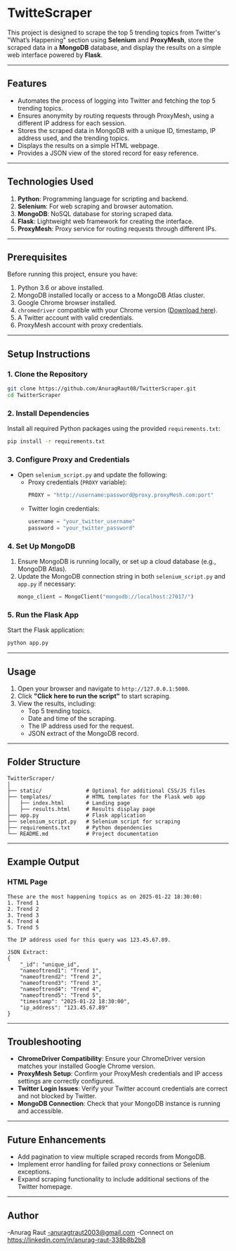 # TwitteScraper


This project is designed to scrape the top 5 trending topics from Twitter's "What’s Happening" section using **Selenium** and **ProxyMesh**, store the scraped data in a **MongoDB** database, and display the results on a simple web interface powered by **Flask**.

---

## **Features**
- Automates the process of logging into Twitter and fetching the top 5 trending topics.
- Ensures anonymity by routing requests through ProxyMesh, using a different IP address for each session.
- Stores the scraped data in MongoDB with a unique ID, timestamp, IP address used, and the trending topics.
- Displays the results on a simple HTML webpage.
- Provides a JSON view of the stored record for easy reference.

---

## **Technologies Used**
1. **Python**: Programming language for scripting and backend.
2. **Selenium**: For web scraping and browser automation.
3. **MongoDB**: NoSQL database for storing scraped data.
4. **Flask**: Lightweight web framework for creating the interface.
5. **ProxyMesh**: Proxy service for routing requests through different IPs.

---

## **Prerequisites**
Before running this project, ensure you have:
1. Python 3.6 or above installed.
2. MongoDB installed locally or access to a MongoDB Atlas cluster.
3. Google Chrome browser installed.
4. `chromedriver` compatible with your Chrome version ([Download here](https://chromedriver.chromium.org/)).
5. A Twitter account with valid credentials.
6. ProxyMesh account with proxy credentials.

---

## **Setup Instructions**
### 1. Clone the Repository
```bash
git clone https://github.com/AnuragRaut08/TwitterScraper.git
cd TwitterScraper
```

### 2. Install Dependencies
Install all required Python packages using the provided `requirements.txt`:
```bash
pip install -r requirements.txt
```

### 3. Configure Proxy and Credentials
- Open `selenium_script.py` and update the following:
  - Proxy credentials (`PROXY` variable):
    ```python
    PROXY = "http://username:password@proxy.proxyMesh.com:port"
    ```
  - Twitter login credentials:
    ```python
    username = "your_twitter_username"
    password = "your_twitter_password"
    ```

### 4. Set Up MongoDB
1. Ensure MongoDB is running locally, or set up a cloud database (e.g., MongoDB Atlas).
2. Update the MongoDB connection string in both `selenium_script.py` and `app.py` if necessary:
   ```python
   mongo_client = MongoClient("mongodb://localhost:27017/")
   ```

### 5. Run the Flask App
Start the Flask application:
```bash
python app.py
```

---

## **Usage**
1. Open your browser and navigate to `http://127.0.0.1:5000`.
2. Click **"Click here to run the script"** to start scraping.
3. View the results, including:
   - Top 5 trending topics.
   - Date and time of the scraping.
   - The IP address used for the request.
   - JSON extract of the MongoDB record.

---

## **Folder Structure**
```
TwitterScraper/
│
├── static/              # Optional for additional CSS/JS files
├── templates/           # HTML templates for the Flask web app
│   ├── index.html       # Landing page
│   ├── results.html     # Results display page
├── app.py               # Flask application
├── selenium_script.py   # Selenium script for scraping
├── requirements.txt     # Python dependencies
└── README.md            # Project documentation
```

---

## **Example Output**
### **HTML Page**
```
These are the most happening topics as on 2025-01-22 18:30:00:
1. Trend 1
2. Trend 2
3. Trend 3
4. Trend 4
5. Trend 5

The IP address used for this query was 123.45.67.89.

JSON Extract:
{
    "_id": "unique_id",
    "nameoftrend1": "Trend 1",
    "nameoftrend2": "Trend 2",
    "nameoftrend3": "Trend 3",
    "nameoftrend4": "Trend 4",
    "nameoftrend5": "Trend 5",
    "timestamp": "2025-01-22 18:30:00",
    "ip_address": "123.45.67.89"
}
```

---

## **Troubleshooting**
- **ChromeDriver Compatibility**: Ensure your ChromeDriver version matches your installed Google Chrome version.
- **ProxyMesh Setup**: Confirm your ProxyMesh credentials and IP access settings are correctly configured.
- **Twitter Login Issues**: Verify your Twitter account credentials are correct and not blocked by Twitter.
- **MongoDB Connection**: Check that your MongoDB instance is running and accessible.

---

## **Future Enhancements**
- Add pagination to view multiple scraped records from MongoDB.
- Implement error handling for failed proxy connections or Selenium exceptions.
- Expand scraping functionality to include additional sections of the Twitter homepage.

---

## **Author**
-Anurag Raut
-anuragtraut2003@gmail.com
-Connect on https://linkedin.com/in/anurag-raut-338b8b2b8
